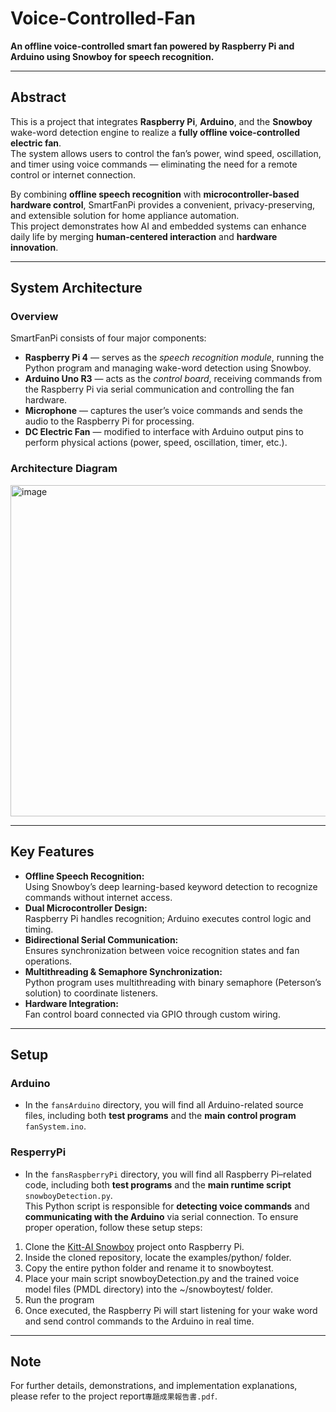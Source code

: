 # Voice-Controlled-Fan
**An offline voice-controlled smart fan powered by Raspberry Pi and Arduino using Snowboy for speech recognition.**

---

## Abstract
This is a project that integrates **Raspberry Pi**, **Arduino**, and the **Snowboy** wake-word detection engine to realize a **fully offline voice-controlled electric fan**.  
The system allows users to control the fan’s power, wind speed, oscillation, and timer using voice commands — eliminating the need for a remote control or internet connection.  

By combining **offline speech recognition** with **microcontroller-based hardware control**, SmartFanPi provides a convenient, privacy-preserving, and extensible solution for home appliance automation.  
This project demonstrates how AI and embedded systems can enhance daily life by merging **human-centered interaction** and **hardware innovation**.

---

## System Architecture

### Overview
SmartFanPi consists of four major components:
- **Raspberry Pi 4** — serves as the *speech recognition module*, running the Python program and managing wake-word detection using Snowboy.
- **Arduino Uno R3** — acts as the *control board*, receiving commands from the Raspberry Pi via serial communication and controlling the fan hardware.
- **Microphone** — captures the user’s voice commands and sends the audio to the Raspberry Pi for processing.
- **DC Electric Fan** — modified to interface with Arduino output pins to perform physical actions (power, speed, oscillation, timer, etc.).

###  Architecture Diagram
<img width="1716" height="530" alt="image" src="https://github.com/user-attachments/assets/30156573-9060-4c44-bdcb-0eef5fdee6c7" />

---

## Key Features
- **Offline Speech Recognition:**  
  Using Snowboy’s deep learning-based keyword detection to recognize commands without internet access.
- **Dual Microcontroller Design:**  
  Raspberry Pi handles recognition; Arduino executes control logic and timing.
- **Bidirectional Serial Communication:**  
  Ensures synchronization between voice recognition states and fan operations.
- **Multithreading & Semaphore Synchronization:**  
  Python program uses multithreading with binary semaphore (Peterson’s solution) to coordinate listeners.
- **Hardware Integration:**  
  Fan control board connected via GPIO through custom wiring.

---

## Setup

### Arduino 
- In the `fansArduino` directory, you will find all Arduino-related source files, including both **test programs** and the **main control program** `fanSystem.ino`.
### ResperryPi
- In the `fansRaspberryPi` directory, you will find all Raspberry Pi–related code, including both **test programs** and the **main runtime script** `snowboyDetection.py`.  
This Python script is responsible for **detecting voice commands** and **communicating with the Arduino** via serial connection.
To ensure proper operation, follow these setup steps:

1. Clone the [Kitt-AI Snowboy](https://github.com/Kitt-AI/snowboy) project onto Raspberry Pi.
2. Inside the cloned repository, locate the examples/python/ folder.
3. Copy the entire python folder and rename it to snowboytest.
4. Place your main script snowboyDetection.py and the trained voice model files (PMDL directory) into the ~/snowboytest/ folder.
5. Run the program
6. Once executed, the Raspberry Pi will start listening for your wake word and send control commands to the Arduino in real time.

---

## Note
For further details, demonstrations, and implementation explanations, please refer to the project report`專題成果報告書.pdf`.
